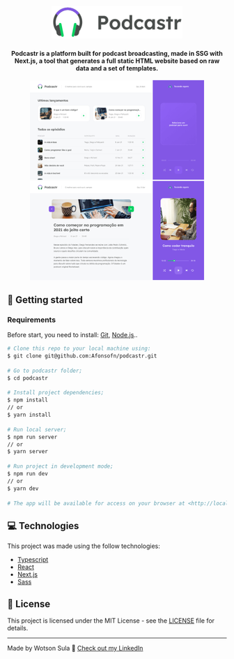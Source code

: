<h1 align="center">
  <img alt="podcastr" title="podcastr" src=".github/logo.svg" width="300px" />
</h1>

<h4 align="center">
  Podcastr is a platform built for podcast broadcasting, made in SSG with Next.js, a tool that generates a full static HTML website based on raw data and a set of templates.
</h4>

<div align="center">
   <img src="./.github/screenshot-1.png" width="400px">
   <img src="./.github/screenshot-2.png" width="400px">
</div>

## :closed_book: Getting started

### Requirements
Before start, you need to install:
[Git](https://git-scm.com), [Node.js](https://nodejs.org/en/)..

```bash
# Clone this repo to your local machine using:
$ git clone git@github.com:Afonsofn/podcastr.git

# Go to podcastr folder;
$ cd podcastr

# Install project dependencies;
$ npm install
// or
$ yarn install

# Run local server;
$ npm run server
// or
$ yarn server

# Run project in development mode;
$ npm run dev
// or
$ yarn dev

# The app will be available for access on your browser at <http://localhost:3000>
```

## :computer: Technologies
This project was made using the follow technologies:

* [Typescript](https://www.typescriptlang.org/)
* [React](https://reactjs.org/)
* [Next.js](https://nextjs.org/)
* [Sass](https://sass-lang.com/)


## 📝 License

This project is licensed under the MIT License - see the [LICENSE](LICENSE) file for details.

---

Made by Wotson Sula 👋 [Check out my LinkedIn](https://www.linkedin.com/in/wotsons/)